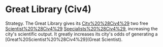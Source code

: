 # Great Library (Civ4)

Strategy.
The Great Library gives its [City%20%28Civ4%29](city) two free [Scientist%20%28Civ4%29](scientist) [Specialists%20%28Civ4%29](specialists), increasing the city's scientific output. It greatly increases its city's odds of generating a [Great%20Scientist%20%28Civ4%29](Great Scientist).